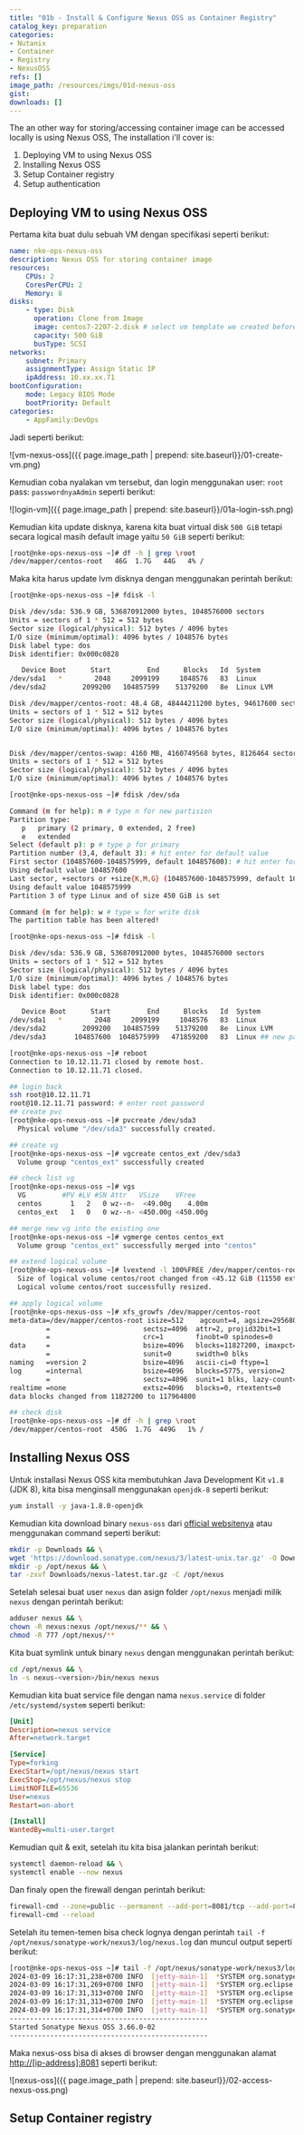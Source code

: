 ```yaml
---
title: "01b - Install & Configure Nexus OSS as Container Registry"
catalog_key: preparation
categories:
- Nutanix
- Container
- Registry
- NexusOSS
refs: []
image_path: /resources/imgs/01d-nexus-oss
gist: 
downloads: []
---
```


The an other way for storing/accessing container image can be accessed locally is using Nexus OSS, The installation i'll cover is:

1. Deploying VM to using Nexus OSS
2. Installing Nexus OSS
3. Setup Container registry
4. Setup authentication

## Deploying VM to using Nexus OSS

Pertama kita buat dulu sebuah VM dengan specifikasi seperti berikut:

```yaml
name: nke-ops-nexus-oss
description: Nexus OSS for storing container image
resources: 
    CPUs: 2
    CoresPerCPU: 2
    Memory: 8
disks:
    - type: Disk
      operation: Clone from Image
      image: centos7-2207-2.disk # select vm template we created before
      capacity: 500 GiB
      busType: SCSI
networks:
    subnet: Primary
    assignmentType: Assign Static IP
    ipAddress: 10.xx.xx.71
bootConfiguration:
    mode: Legacy BIOS Mode
    bootPriority: Default
categories:
    - AppFamily:DevOps
```

Jadi seperti berikut:

![vm-nexus-oss]({{ page.image_path | prepend: site.baseurl}}/01-create-vm.png)

Kemudian coba nyalakan vm tersebut, dan login menggunakan user: `root` pass: `passwordnyaAdmin` seperti berikut:

![login-vm]({{ page.image_path | prepend: site.baseurl}}/01a-login-ssh.png)

Kemudian kita update disknya, karena kita buat virtual disk `500 GiB` tetapi secara logical masih default image yaitu `50 GiB` seperti berikut:

```bash
[root@nke-ops-nexus-oss ~]# df -h | grep \root
/dev/mapper/centos-root   46G  1.7G   44G   4% /
```

Maka kita harus update lvm disknya dengan menggunakan perintah berikut:

```bash
[root@nke-ops-nexus-oss ~]# fdisk -l

Disk /dev/sda: 536.9 GB, 536870912000 bytes, 1048576000 sectors
Units = sectors of 1 * 512 = 512 bytes
Sector size (logical/physical): 512 bytes / 4096 bytes
I/O size (minimum/optimal): 4096 bytes / 1048576 bytes
Disk label type: dos
Disk identifier: 0x000c0828

   Device Boot      Start         End      Blocks   Id  System
/dev/sda1   *        2048     2099199     1048576   83  Linux
/dev/sda2         2099200   104857599    51379200   8e  Linux LVM

Disk /dev/mapper/centos-root: 48.4 GB, 48444211200 bytes, 94617600 sectors
Units = sectors of 1 * 512 = 512 bytes
Sector size (logical/physical): 512 bytes / 4096 bytes
I/O size (minimum/optimal): 4096 bytes / 1048576 bytes


Disk /dev/mapper/centos-swap: 4160 MB, 4160749568 bytes, 8126464 sectors
Units = sectors of 1 * 512 = 512 bytes
Sector size (logical/physical): 512 bytes / 4096 bytes
I/O size (minimum/optimal): 4096 bytes / 1048576 bytes

[root@nke-ops-nexus-oss ~]# fdisk /dev/sda

Command (m for help): n # type n for new partision
Partition type:
   p   primary (2 primary, 0 extended, 2 free)
   e   extended
Select (default p): p # type p for primary
Partition number (3,4, default 3): # hit enter for default value
First sector (104857600-1048575999, default 104857600): # hit enter for default value
Using default value 104857600
Last sector, +sectors or +size{K,M,G} (104857600-1048575999, default 1048575999):
Using default value 1048575999
Partition 3 of type Linux and of size 450 GiB is set

Command (m for help): w # type w for write disk
The partition table has been altered!

[root@nke-ops-nexus-oss ~]# fdisk -l

Disk /dev/sda: 536.9 GB, 536870912000 bytes, 1048576000 sectors
Units = sectors of 1 * 512 = 512 bytes
Sector size (logical/physical): 512 bytes / 4096 bytes
I/O size (minimum/optimal): 4096 bytes / 1048576 bytes
Disk label type: dos
Disk identifier: 0x000c0828

   Device Boot      Start         End      Blocks   Id  System
/dev/sda1   *        2048     2099199     1048576   83  Linux
/dev/sda2         2099200   104857599    51379200   8e  Linux LVM
/dev/sda3       104857600  1048575999   471859200   83  Linux ## new partision was created then reboot

[root@nke-ops-nexus-oss ~]# reboot
Connection to 10.12.11.71 closed by remote host.
Connection to 10.12.11.71 closed.

## login back
ssh root@10.12.11.71
root@10.12.11.71 password: # enter root password
## create pvc
[root@nke-ops-nexus-oss ~]# pvcreate /dev/sda3
  Physical volume "/dev/sda3" successfully created.

## create vg
[root@nke-ops-nexus-oss ~]# vgcreate centos_ext /dev/sda3
  Volume group "centos_ext" successfully created

## check list vg
[root@nke-ops-nexus-oss ~]# vgs
  VG         #PV #LV #SN Attr   VSize    VFree
  centos       1   2   0 wz--n-  <49.00g    4.00m
  centos_ext   1   0   0 wz--n- <450.00g <450.00g

## merge new vg into the existing one
[root@nke-ops-nexus-oss ~]# vgmerge centos centos_ext
  Volume group "centos_ext" successfully merged into "centos"

## extend logical volume
[root@nke-ops-nexus-oss ~]# lvextend -l 100%FREE /dev/mapper/centos-root
  Size of logical volume centos/root changed from <45.12 GiB (11550 extents) to 450.00 GiB (115200 extents).
  Logical volume centos/root successfully resized.

## apply logical volume
[root@nke-ops-nexus-oss ~]# xfs_growfs /dev/mapper/centos-root
meta-data=/dev/mapper/centos-root isize=512    agcount=4, agsize=2956800 blks
         =                       sectsz=4096  attr=2, projid32bit=1
         =                       crc=1        finobt=0 spinodes=0
data     =                       bsize=4096   blocks=11827200, imaxpct=25
         =                       sunit=0      swidth=0 blks
naming   =version 2              bsize=4096   ascii-ci=0 ftype=1
log      =internal               bsize=4096   blocks=5775, version=2
         =                       sectsz=4096  sunit=1 blks, lazy-count=1
realtime =none                   extsz=4096   blocks=0, rtextents=0
data blocks changed from 11827200 to 117964800

## check disk 
[root@nke-ops-nexus-oss ~]# df -h | grep \root
/dev/mapper/centos-root  450G  1.7G  449G   1% /
```

## Installing Nexus OSS

Untuk installasi Nexus OSS kita membutuhkan Java Development Kit `v1.8` (JDK 8), kita bisa menginsall menggunakan `openjdk-8` seperti berikut:

```bash
yum install -y java-1.8.0-openjdk
```

Kemudian kita download binary `nexus-oss` dari [official websitenya](https://www.sonatype.com/download-oss-sonatype) atau menggunakan command seperti berikut:

```bash
mkdir -p Downloads && \
wget 'https://download.sonatype.com/nexus/3/latest-unix.tar.gz' -O Downloads/nexus-latest.tar.gz && \
mkdir -p /opt/nexus && \
tar -zxvf Downloads/nexus-latest.tar.gz -C /opt/nexus
```

Setelah selesai buat user `nexus` dan asign folder `/opt/nexus` menjadi milik `nexus` dengan perintah berikut:

```bash
adduser nexus && \
chown -R nexus:nexus /opt/nexus/** && \
chmod -R 777 /opt/nexus/**
```

Kita buat symlink untuk binary `nexus` dengan menggunakan perintah berikut:

```bash
cd /opt/nexus && \
ln -s nexus-<version>/bin/nexus nexus
```

Kemudian kita buat service file dengan nama `nexus.service` di folder `/etc/systemd/system` seperti berikut:

```ini
[Unit]
Description=nexus service
After=network.target

[Service]
Type=forking
ExecStart=/opt/nexus/nexus start
ExecStop=/opt/nexus/nexus stop
LimitNOFILE=65536
User=nexus
Restart=on-abort

[Install]
WantedBy=multi-user.target
```

Kemudian quit & exit, setelah itu kita bisa jalankan perintah berikut:

```bash
systemctl daemon-reload && \
systemctl enable --now nexus
```

Dan finaly open the firewall dengan perintah berikut:

```bash
firewall-cmd --zone=public --permanent --add-port=8081/tcp --add-port=8086/tcp --add-port=8087/tcp && \
firewall-cmd --reload
```

Setelah itu temen-temen bisa check lognya dengan perintah `tail -f /opt/nexus/sonatype-work/nexus3/log/nexus.log` dan muncul output seperti berikut:

```bash
[root@nke-ops-nexus-oss ~]# tail -f /opt/nexus/sonatype-work/nexus3/log/nexus.log
2024-03-09 16:17:31,238+0700 INFO  [jetty-main-1]  *SYSTEM org.sonatype.nexus.repository.httpbridge.internal.ViewServlet - Initialized
2024-03-09 16:17:31,269+0700 INFO  [jetty-main-1]  *SYSTEM org.eclipse.jetty.server.handler.ContextHandler - Started o.e.j.w.WebAppContext@5ecf7810{Sonatype Nexus,/,file:///opt/nexus/nexus-3.66.0-02/public/,AVAILABLE}
2024-03-09 16:17:31,313+0700 INFO  [jetty-main-1]  *SYSTEM org.eclipse.jetty.server.AbstractConnector - Started ServerConnector@845ee27{HTTP/1.1, (http/1.1)}{0.0.0.0:8081}
2024-03-09 16:17:31,313+0700 INFO  [jetty-main-1]  *SYSTEM org.eclipse.jetty.server.Server - Started @39189ms
2024-03-09 16:17:31,314+0700 INFO  [jetty-main-1]  *SYSTEM org.sonatype.nexus.bootstrap.jetty.JettyServer -
-------------------------------------------------
Started Sonatype Nexus OSS 3.66.0-02
-------------------------------------------------
```

Maka nexus-oss bisa di akses di browser dengan menggunakan alamat [http://[ip-address]:8081]() seperti berikut:

![nexus-oss]({{ page.image_path | prepend: site.baseurl}}/02-access-nexus-oss.png)

## Setup Container registry